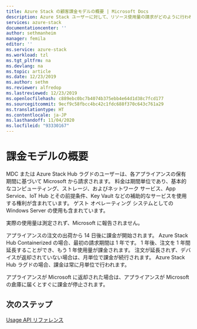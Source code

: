 ```yaml
---
title: Azure Stack の顧客課金モデルの概要 | Microsoft Docs
description: Azure Stack ユーザーに対して、リソース使用量の請求がどのように行われるのかについて説明します。
services: azure-stack
documentationcenter: ''
author: sethmanheim
manager: femila
editor: ''
ms.service: azure-stack
ms.workload: tzl
ms.tgt_pltfrm: na
ms.devlang: na
ms.topic: article
ms.date: 12/23/2019
ms.author: sethm
ms.reviewer: alfredop
ms.lastreviewed: 12/23/2019
ms.openlocfilehash: c889ebc0bc7b4074b375ebb4e64d1d38c7fcd177
ms.sourcegitcommit: 9ecf9c58fbcc4bc42c1fdc688f370c643c761a29
ms.translationtype: HT
ms.contentlocale: ja-JP
ms.lasthandoff: 11/04/2020
ms.locfileid: "93330167"
---
```

# <a name="billing-model-overview"></a>課金モデルの概要

MDC または Azure Stack Hub ラグドのユーザーは、各アプライアンスの保有期間に基づいて Microsoft から請求されます。 料金は期間単位であり、基本的なコンピューティング、ストレージ、およびネットワーク サービス、App Service、IoT Hub とその前提条件、Key Vault などの補助的なサービスを使用する権利が含まれています。 ゲスト オペレーティング システムとしての Windows Server の使用も含まれています。

実際の使用量は測定されず、Microsoft に報告されません。

アプライアンスの注文の出荷から 14 日後に課金が開始されます。 Azure Stack Hub Containerized の場合、最初の請求期間は 1 年です。 1 年後、注文を 1 年間延長することができ、もう 1 年使用量が課金されます。 注文が延長されず、デバイスが返却されていない場合は、月単位で課金が続行されます。 Azure Stack Hub ラグドの場合、課金は常に月単位で行われます。

アプライアンスが Microsoft に返却された場合は、アプライアンスが Microsoft の倉庫に届くとすぐに課金が停止されます。

## <a name="next-steps"></a>次のステップ

[Usage API リファレンス](analyze-usage-tzl.md)
